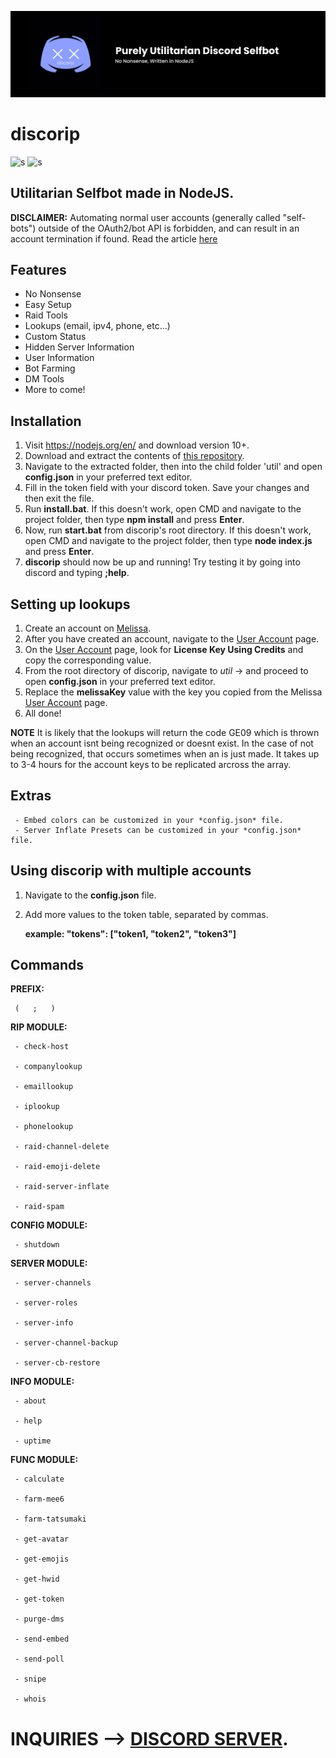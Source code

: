 ![discorip](./resources/banner.jpg)
# discorip
![s](https://img.shields.io/badge/release-v2.1-blue) ![s](https://img.shields.io/badge/last&nbsp;commit-october&nbsp;6,&nbsp;2020-blue)

## Utilitarian Selfbot made in NodeJS.

**DISCLAIMER:** Automating normal user accounts (generally called "self-bots") outside of the OAuth2/bot API is forbidden, and can result in an account termination if found. Read the article [here](https://support.discord.com/hc/en-us/articles/115002192352-Automated-user-accounts-self-bots-)

## Features
- No Nonsense
- Easy Setup
- Raid Tools
- Lookups (email, ipv4, phone, etc...)
- Custom Status
- Hidden Server Information
- User Information
- Bot Farming
- DM Tools
- More to come!

## Installation 

1. Visit https://nodejs.org/en/ and download version 10+.
2. Download and extract the contents of [this repository](https://github.com/audioo/discorip/).
3. Navigate to the extracted folder, then into the child folder 'util' and open **config.json** in your preferred text editor.
4. Fill in the token field with your discord token. Save your changes and then exit the file.
5. Run **install.bat**. If this doesn't work, open CMD and navigate to the project folder, then type **npm install** and press **Enter**.
6. Now, run **start.bat** from discorip's root directory. If this doesn't work, open CMD and navigate to the project folder, then type **node index.js** and press **Enter**.
7. **discorip** should now be up and running! Try testing it by going into discord and typing **;help**.

## Setting up lookups

1. Create an account on [Melissa](https://www.melissa.com/).
2. After you have created an account, navigate to the [User Account](https://www.melissa.com/user/user_account.aspx) page.
3. On the [User Account](https://www.melissa.com/user/user_account.aspx) page, look for **License Key Using Credits** and copy the corresponding value.
4. From the root directory of discorip, navigate to *util* -> and proceed to open **config.json** in your preferred text editor.
5. Replace the **melissaKey** value with the key you copied from the Melissa [User Account](https://www.melissa.com/user/user_account.aspx) page.
6. All done!

**NOTE**
It is likely that the lookups will return the code GE09 which is thrown when an account isnt being recognized or doesnt exist. In the case of not being recognized, that occurs sometimes when an is just made. It takes up to 3-4 hours for the account keys to be replicated arcross the array.

## Extras

     - Embed colors can be customized in your *config.json* file.
     - Server Inflate Presets can be customized in your *config.json* file.

## Using discorip with multiple accounts

1. Navigate to the **config.json** file.
2. Add more values to the token table, separated by commas.

      **example: "tokens": ‎‎["token1, "token2", "token3"]‎‎**

## Commands
**PREFIX:** 
     
     (   ;   )

**RIP MODULE:**
     
     - check-host
     
     - companylookup
     
     - emaillookup
     
     - iplookup
     
     - phonelookup
     
     - raid-channel-delete
     
     - raid-emoji-delete
     
     - raid-server-inflate
     
     - raid-spam

**CONFIG MODULE:**
     
     - shutdown

**SERVER MODULE:**
     
     - server-channels
     
     - server-roles
     
     - server-info
     
     - server-channel-backup
     
     - server-cb-restore

**INFO MODULE:**
     
     - about
     
     - help
     
     - uptime
     
**FUNC MODULE:**
     
     - calculate
     
     - farm-mee6
     
     - farm-tatsumaki
     
     - get-avatar
     
     - get-emojis
     
     - get-hwid
     
     - get-token
     
     - purge-dms
     
     - send-embed
     
     - send-poll
     
     - snipe
     
     - whois
     


# INQUIRIES --> [DISCORD SERVER](https://discord.gg/jnENWWp). 
